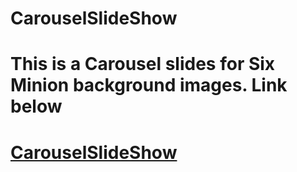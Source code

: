 # CarouselSlideShow
# This is a Carousel slides for Six Minion background images. Link below 
# <a href="https://gaffoverflow.github.io/CarouselSlideShow/">CarouselSlideShow</a>
